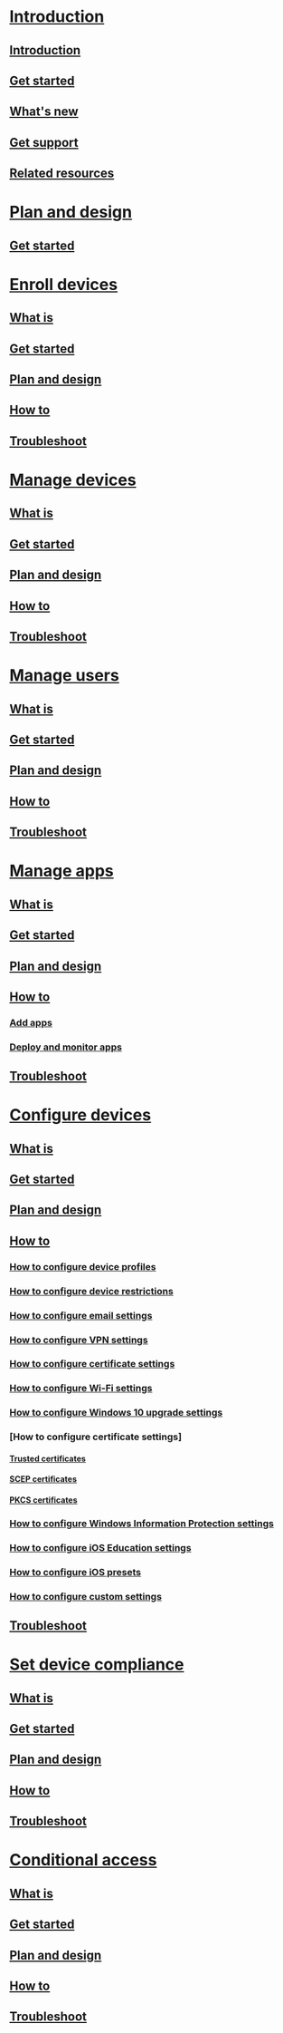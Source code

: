 # [Introduction](/intune-azure/introduction/what-is-microsoft-intune)
## [Introduction](/intune-azure/introduction/what-is-microsoft-intune)
## [Get started](/intune-azure/introduction/get-started)
## [What's new](/intune-azure/introduction/whats-new)
## [Get support](/intune-azure/introduction/get-support)
## [Related resources](/intune-azure/introduction/related-resources)

# [Plan and design](/intune-azure/plan-and-design/get-started)
## [Get started](/intune-azure/plan-and-design/get-started)

# [Enroll devices](/intune-azure/enroll-devices/what-is)
## [What is](/intune-azure/enroll-devices/what-is)
## [Get started](/intune-azure/enroll-devices/get-started)
## [Plan and design](/intune-azure/enroll-devices/plan-and-design)
## [How to](/intune-azure/enroll-devices/how-to)
## [Troubleshoot](/intune-azure/enroll-devices/troubleshooting)

# [Manage devices](/intune-azure/manage-devices/what-is)
## [What is](/intune-azure/manage-devices/what-is)
## [Get started](/intune-azure/manage-devices/get-started)
## [Plan and design](/intune-azure/manage-devices/plan-and-design)
## [How to](/intune-azure/manage-devices/how-to)
## [Troubleshoot](/intune-azure/manage-devices/troubleshooting)

# [Manage users](/intune-azure/manage-users/what-is)
## [What is](/intune-azure/manage-users/what-is)
## [Get started](/intune-azure/manage-users/get-started)
## [Plan and design](/intune-azure/manage-users/plan-and-design)
## [How to](/intune-azure/manage-users/how-to)
## [Troubleshoot](/intune-azure/manage-users/troubleshooting)

# [Manage apps](/intune-azure/manage-apps/what-is)
## [What is](/intune-azure/manage-apps/what-is)
## [Get started](/intune-azure/manage-apps/get-started)
## [Plan and design](/intune-azure/manage-apps/plan-and-design)
## [How to](/intune-azure/manage-apps/how-to)
### [Add apps](/intune-azure/manage-apps/add-apps)
### [Deploy and monitor apps](/intune-azure/manage-apps/deploy-apps)
## [Troubleshoot](/intune-azure/manage-apps/troubleshooting)

# [Configure devices](/intune-azure/configure-devices/what-is)
## [What is](/intune-azure/configure-devices/what-is)
## [Get started](/intune-azure/configure-devices/get-started)
## [Plan and design](/intune-azure/configure-devices/plan-and-design)
## [How to](/intune-azure/configure-devices/how-to-create-device-profiles)
### [How to configure device profiles]()
### [How to configure device restrictions]()
### [How to configure email settings]()
### [How to configure VPN settings]()
### [How to configure certificate settings]()
### [How to configure Wi-Fi settings]()
### [How to configure Windows 10 upgrade settings]()
### [How to configure certificate settings]
#### [Trusted certificates]()
#### [SCEP certificates]()
#### [PKCS certificates]()
### [How to configure Windows Information Protection settings]()
### [How to configure iOS Education settings]()
### [How to configure iOS presets]()
### [How to configure custom settings]()
## [Troubleshoot](/intune-azure/configure-devices/troubleshooting)

# [Set device compliance](/intune-azure/set-device-compliance/what-is)
## [What is](/intune-azure/set-device-compliance/what-is)
## [Get started](/intune-azure/set-device-compliance/get-started)
## [Plan and design](/intune-azure/set-device-compliance/plan-and-design)
## [How to](/intune-azure/set-device-compliance/how-to)
## [Troubleshoot](/intune-azure/set-device-compliance/troubleshooting)

# [Conditional access](/intune-azure/conditional-access/what-is)
## [What is](/intune-azure/conditional-access/what-is)
## [Get started](/intune-azure/conditional-access/get-started)
## [Plan and design](/intune-azure/conditional-access/plan-and-design)
## [How to](/intune-azure/conditional-access/how-to)
## [Troubleshoot](/intune-azure/conditional-access/troubleshooting)
